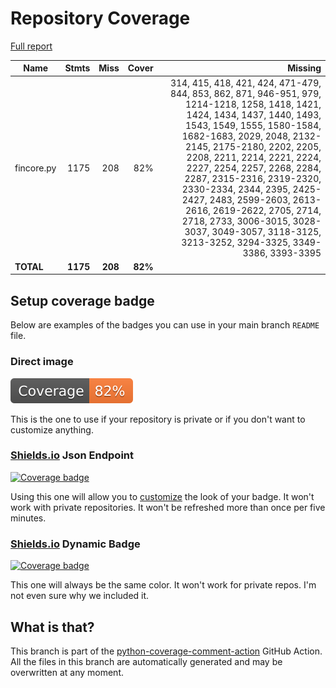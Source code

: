 # Repository Coverage

[Full report](https://htmlpreview.github.io/?https://github.com/inco-org/fincore/blob/python-coverage-comment-action-data/htmlcov/index.html)

| Name       |    Stmts |     Miss |   Cover |   Missing |
|----------- | -------: | -------: | ------: | --------: |
| fincore.py |     1175 |      208 |     82% |314, 415, 418, 421, 424, 471-479, 844, 853, 862, 871, 946-951, 979, 1214-1218, 1258, 1418, 1421, 1424, 1434, 1437, 1440, 1493, 1543, 1549, 1555, 1580-1584, 1682-1683, 2029, 2048, 2132-2145, 2175-2180, 2202, 2205, 2208, 2211, 2214, 2221, 2224, 2227, 2254, 2257, 2268, 2284, 2287, 2315-2316, 2319-2320, 2330-2334, 2344, 2395, 2425-2427, 2483, 2599-2603, 2613-2616, 2619-2622, 2705, 2714, 2718, 2733, 3006-3015, 3028-3037, 3049-3057, 3118-3125, 3213-3252, 3294-3325, 3349-3386, 3393-3395 |
|  **TOTAL** | **1175** |  **208** | **82%** |           |


## Setup coverage badge

Below are examples of the badges you can use in your main branch `README` file.

### Direct image

[![Coverage badge](https://raw.githubusercontent.com/inco-org/fincore/python-coverage-comment-action-data/badge.svg)](https://htmlpreview.github.io/?https://github.com/inco-org/fincore/blob/python-coverage-comment-action-data/htmlcov/index.html)

This is the one to use if your repository is private or if you don't want to customize anything.

### [Shields.io](https://shields.io) Json Endpoint

[![Coverage badge](https://img.shields.io/endpoint?url=https://raw.githubusercontent.com/inco-org/fincore/python-coverage-comment-action-data/endpoint.json)](https://htmlpreview.github.io/?https://github.com/inco-org/fincore/blob/python-coverage-comment-action-data/htmlcov/index.html)

Using this one will allow you to [customize](https://shields.io/endpoint) the look of your badge.
It won't work with private repositories. It won't be refreshed more than once per five minutes.

### [Shields.io](https://shields.io) Dynamic Badge

[![Coverage badge](https://img.shields.io/badge/dynamic/json?color=brightgreen&label=coverage&query=%24.message&url=https%3A%2F%2Fraw.githubusercontent.com%2Finco-org%2Ffincore%2Fpython-coverage-comment-action-data%2Fendpoint.json)](https://htmlpreview.github.io/?https://github.com/inco-org/fincore/blob/python-coverage-comment-action-data/htmlcov/index.html)

This one will always be the same color. It won't work for private repos. I'm not even sure why we included it.

## What is that?

This branch is part of the
[python-coverage-comment-action](https://github.com/marketplace/actions/python-coverage-comment)
GitHub Action. All the files in this branch are automatically generated and may be
overwritten at any moment.